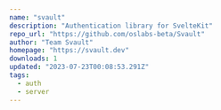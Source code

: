 ```yaml
---
name: "svault"
description: "Authentication library for SvelteKit"
repo_url: "https://github.com/oslabs-beta/Svault"
author: "Team Svault"
homepage: "https://svault.dev"
downloads: 1
updated: "2023-07-23T00:08:53.291Z"
tags: 
  - auth
  - server
---
```

